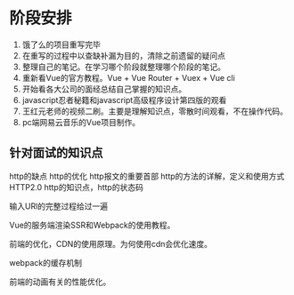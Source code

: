 # 阶段安排

1. 饿了么的项目重写完毕
2. 在重写的过程中以查缺补漏为目的，清除之前遗留的疑问点
3. 整理自己的笔记。在学习哪个阶段就整理哪个阶段的笔记。
4. 重新看Vue的官方教程。Vue + Vue Router + Vuex + Vue cli
5. 开始看各大公司的面经总结自己掌握的知识点。
6. javascript忍者秘籍和javascript高级程序设计第四版的观看
7. 王红元老师的视频二刷。主要是理解知识点，零散时间观看，不在操作代码。
8. pc端网易云音乐的Vue项目制作。

## 针对面试的知识点

http的缺点
http的优化
http报文的重要首部
http的方法的详解，定义和使用方式
HTTP2.0
http的知识点，http的状态码

输入URl的完整过程给过一遍

Vue的服务端渲染SSR和Webpack的使用教程。

前端的优化，CDN的使用原理。为何使用cdn会优化速度。

webpack的缓存机制

前端的动画有关的性能优化。